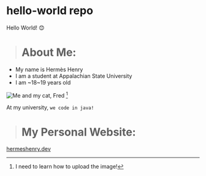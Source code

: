 # hello-world repo
Hello World! 😊

> # About Me:
- My name is Hermès Henry 
- I am a student at Appalachian State University
- I am ~18~19 years old

![Me and my cat, Fred](MeAndFred.jpg) [^1]

[^1]: I need to learn how to upload the image!

At my university, ```we code in java!```

> # My Personal Website:
[hermeshenry.dev](https://www.hermeshenry.dev)
